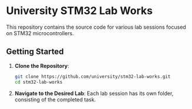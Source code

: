 # University STM32 Lab Works

This repository contains the source code for various lab sessions focused on STM32 microcontrollers.

## Getting Started

1. **Clone the Repository**:
   ```bash
   git clone https://github.com/university/stm32-lab-works.git
   cd stm32-lab-works
   ```
2. **Navigate to the Desired Lab**:
   Each lab session has its own folder, consisting of the completed task.
